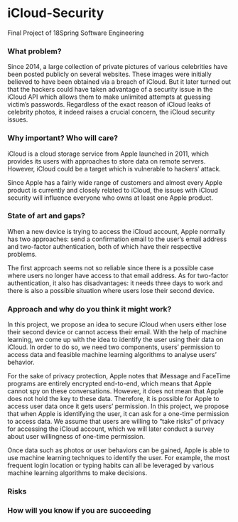 # iCloud-Security
Final Project of 18Spring Software Engineering

### What problem?

Since 2014, a large collection of private pictures of various celebrities have been posted publicly on several websites. These images were initially believed to have been obtained via a breach of iCloud. But it later turned out that the hackers could have taken advantage of a security issue in the iCloud API which allows them to make unlimited attempts at guessing victim’s passwords. Regardless of the exact reason of iCloud leaks of celebrity photos, it indeed raises a crucial concern, the iCloud security issues.

 ### Why important? Who will care?
 
iCloud is a cloud storage service from Apple launched in 2011, which provides its users with approaches to store data on remote servers. However, iCloud could be a target which is vulnerable to hackers’ attack. 

Since Apple has a fairly wide range of customers and almost every Apple product is currently and closely related to iCloud, the issues with iCloud security will influence everyone who owns at least one Apple product.

 ### State of art and gaps?
 
When a new device is trying to access the iCloud account, Apple normally has two approaches: send a confirmation email to the user’s email address and two-factor authentication, both of which have their respective problems. 

The first approach seems not so reliable since there is a possible case where users no longer have access to that email address. As for two-factor authentication, it also has disadvantages: it needs three days to work and there is also a possible situation where users lose their second device.

 ### Approach and why do you think it might work?
 
In this project, we propose an idea to secure iCloud when users either lose their second device or cannot access their email. With the help of machine learning, we come up with the idea to identify the user using their data on iCloud. In order to do so, we need two components, users’ permission to access data and feasible machine learning algorithms to analyse users’ behavior.

For the sake of privacy protection, Apple notes that iMessage and FaceTime programs are entirely encrypted end-to-end, which means that Apple cannot spy on these conversations. However, it does not mean that Apple does not hold the key to these data. Therefore, it is possible for Apple to access user data once it gets users’ permission. In this project, we propose that when Apple is identifying the user, it can ask for a one-time permission to access data. We assume that users are willing to “take risks” of privacy for accessing the iCloud account, which we will later conduct a survey about user willingness of one-time permission.

Once data such as photos or user behaviors can be gained, Apple is able to use machine learning techniques to identify the user. For example, the most frequent login location or typing habits can all be leveraged by various machine learning algorithms to make decisions.

 ### Risks
 ### How will you know if you are succeeding
